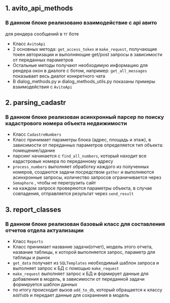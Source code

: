 ## 1. avito_api_methods

### В данном блоке реализовано взаимодействие с api авито
для рендера сообщений в тг боте

- Класс `AvitoApi`
- 2 основных метода: `get_access_token` и `make_request`, получающие токен авторизации и выполняющие get/post запросы в зависимости от переданных параметров
- Остальные методы получают необходимую информацию для рендера окон в диалоге с ботом, например: `get_all_messages` показывает весь диалог конкретного чата
- В dialog_methods.py и dialog_methods_utils.py показаны примеры взаимодействия с `AvitoApi`

## 2. parsing_cadastr

### В данном блоке реализован асинхронный парсер по поиску кадастрового номера объекта недвижимости

- Класс `CadastreNumbers`
- Класс принимает параметры блока (адрес, площадь и этаж), в зависимости от переданных параметров определяется тип объекта: помещение/здание
- парсинг начинается с `find_all_numbers`, который находит все кадастровые номера по переданному адресу
- `process_numbers` выполняет обработку каждого из полученных номеров, создаются задачи посредством `gather`  и выполняются асинхронные запросы, количество запросов ограничивается через `Semaphore` , чтобы не перегрузить сайт
- на каждом запросе проверяются параметры объекта, в случае совпадения, отправляется результат через `send_result`

## 3. **report_classes**

### В данном блоке реализован базовый класс для составления отчетов отдела актуализации

- Класс `Reports`
- Класс принимает название задачи(отчет), модель этого отчета, название таблицы, к которой выполняется запрос, параметр для таблицы и рынок
- `get_data` получает из `SQLTemplates` необходимый шаблон запроса и выполняет запрос к БД с помощью `make_request`
- `make_request` выполняет запрос к БД и формирует данные для добавления в модель, в зависимости от переданной задачи формируется шаблон данных
- по итогу происходит вызов `add_to_db`, который обращается к классу `AddToDb` и передает данные для сохранения в модель
